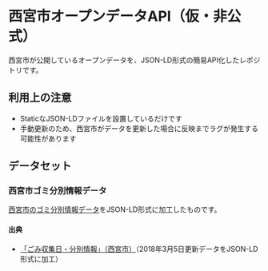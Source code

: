 # 西宮市オープンデータAPI（仮・非公式）

西宮市が公開しているオープンデータを、JSON-LD形式の簡易API化したレポジトリです。

## 利用上の注意

- StaticなJSON-LDファイルを設置しているだけです
- 手動更新のため、西宮市がデータを更新した場合に反映までラグが発生する可能性があります

## データセット
### 西宮市ゴミ分別情報データ

[西宮市のゴミ分別情報データ](http://opendata.nishi.or.jp/opendata/ResultDetail.php?id=26)をJSON-LD形式に加工したものです。

#### 出典
- [「ごみ収集日・分別情報」（西宮市）](http://opendata.nishi.or.jp/opendata/ResultDetail.php?id=26)（2018年3月5日更新データをJSON-LD形式に加工）
